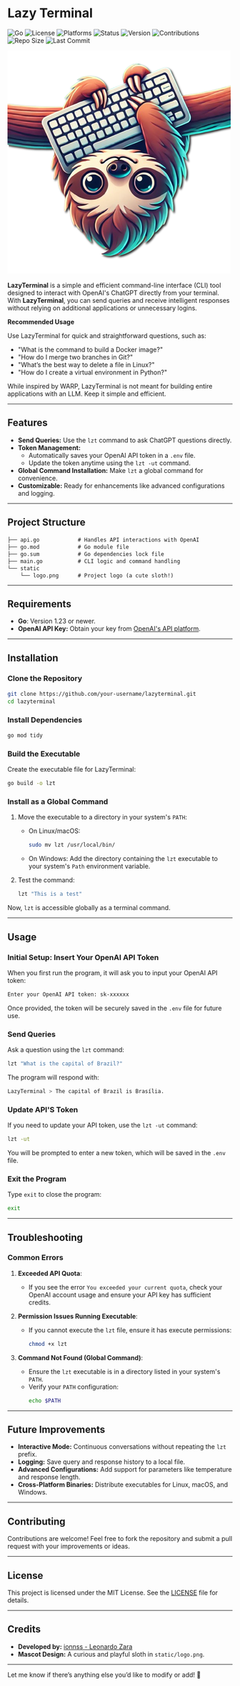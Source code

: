 # Lazy Terminal
![Go](https://img.shields.io/badge/Language-Go-blue)
![License](https://img.shields.io/badge/License-MIT-green)
![Platforms](https://img.shields.io/badge/Platforms-Linux%20%7C%20macOS%20%7C%20Windows-lightgrey)
![Status](https://img.shields.io/badge/Status-Stable-brightgreen)
![Version](https://img.shields.io/badge/Version-0.1.0-blue)
![Contributions](https://img.shields.io/badge/Contributions-Welcome-orange)
![Repo Size](https://img.shields.io/github/repo-size/ionnss/LazyTerminal)
![Last Commit](https://img.shields.io/github/last-commit/ionnss/LazyTerminal)

![LazyTerminal Logo](static/logo.png)

**LazyTerminal** is a simple and efficient command-line interface (CLI) tool designed to interact with OpenAI's ChatGPT directly from your terminal. With **LazyTerminal**, you can send queries and receive intelligent responses without relying on additional applications or unnecessary logins.


**Recommended Usage**

Use LazyTerminal for quick and straightforward questions, such as:  
- "What is the command to build a Docker image?"  
- "How do I merge two branches in Git?"  
- "What’s the best way to delete a file in Linux?"  
- "How do I create a virtual environment in Python?"  

While inspired by WARP, LazyTerminal is not meant for building entire applications with an LLM. Keep it simple and efficient.  

---

## Features

- **Send Queries:** Use the `lzt` command to ask ChatGPT questions directly.
- **Token Management:**
  - Automatically saves your OpenAI API token in a `.env` file.
  - Update the token anytime using the `lzt -ut` command.
- **Global Command Installation:** Make `lzt` a global command for convenience.
- **Customizable:** Ready for enhancements like advanced configurations and logging.

---

## Project Structure

```
├── api.go            # Handles API interactions with OpenAI
├── go.mod            # Go module file
├── go.sum            # Go dependencies lock file
├── main.go           # CLI logic and command handling
└── static
    └── logo.png      # Project logo (a cute sloth!)
```

---

## Requirements

- **Go**: Version 1.23 or newer.
- **OpenAI API Key:** Obtain your key from [OpenAI's API platform](https://platform.openai.com/).

---

## Installation

### **Clone the Repository**
```bash
git clone https://github.com/your-username/lazyterminal.git
cd lazyterminal
```

### **Install Dependencies**
```bash
go mod tidy
```

### **Build the Executable**
Create the executable file for LazyTerminal:
```bash
go build -o lzt
```

### **Install as a Global Command**
1. Move the executable to a directory in your system's `PATH`:
   - On Linux/macOS:
     ```bash
     sudo mv lzt /usr/local/bin/
     ```
   - On Windows:
     Add the directory containing the `lzt` executable to your system's `Path` environment variable.

2. Test the command:
   ```bash
   lzt "This is a test"
   ```

Now, `lzt` is accessible globally as a terminal command.

---

## Usage

### **Initial Setup: Insert Your OpenAI API Token**
When you first run the program, it will ask you to input your OpenAI API token:
```bash
Enter your OpenAI API token: sk-xxxxxx
```

Once provided, the token will be securely saved in the `.env` file for future use.

### **Send Queries**
Ask a question using the `lzt` command:
```bash
lzt "What is the capital of Brazil?"
```

The program will respond with:
```bash
LazyTerminal > The capital of Brazil is Brasília.
```

### **Update API'S Token**
If you need to update your API token, use the `lzt -ut` command:
```bash
lzt -ut
```
You will be prompted to enter a new token, which will be saved in the `.env` file.

### **Exit the Program**
Type `exit` to close the program:
```bash
exit
```

---

## Troubleshooting

### Common Errors

1. **Exceeded API Quota**:
   - If you see the error `You exceeded your current quota`, check your OpenAI account usage and ensure your API key has sufficient credits.

2. **Permission Issues Running Executable**:
   - If you cannot execute the `lzt` file, ensure it has execute permissions:
     ```bash
     chmod +x lzt
     ```

3. **Command Not Found (Global Command)**:
   - Ensure the `lzt` executable is in a directory listed in your system's `PATH`.
   - Verify your `PATH` configuration:
     ```bash
     echo $PATH
     ```

---

## Future Improvements

- **Interactive Mode:** Continuous conversations without repeating the `lzt` prefix.
- **Logging:** Save query and response history to a local file.
- **Advanced Configurations:** Add support for parameters like temperature and response length.
- **Cross-Platform Binaries:** Distribute executables for Linux, macOS, and Windows.

---

## Contributing

Contributions are welcome! Feel free to fork the repository and submit a pull request with your improvements or ideas.

---

## License

This project is licensed under the MIT License. See the [LICENSE](https://opensource.org/licenses/MIT) file for details.

---

## Credits

- **Developed by:** [ionnss - Leonardo Zara](https://github.com/ionnss)
- **Mascot Design:** A curious and playful sloth in `static/logo.png`.

---

Let me know if there’s anything else you’d like to modify or add! 🚀
